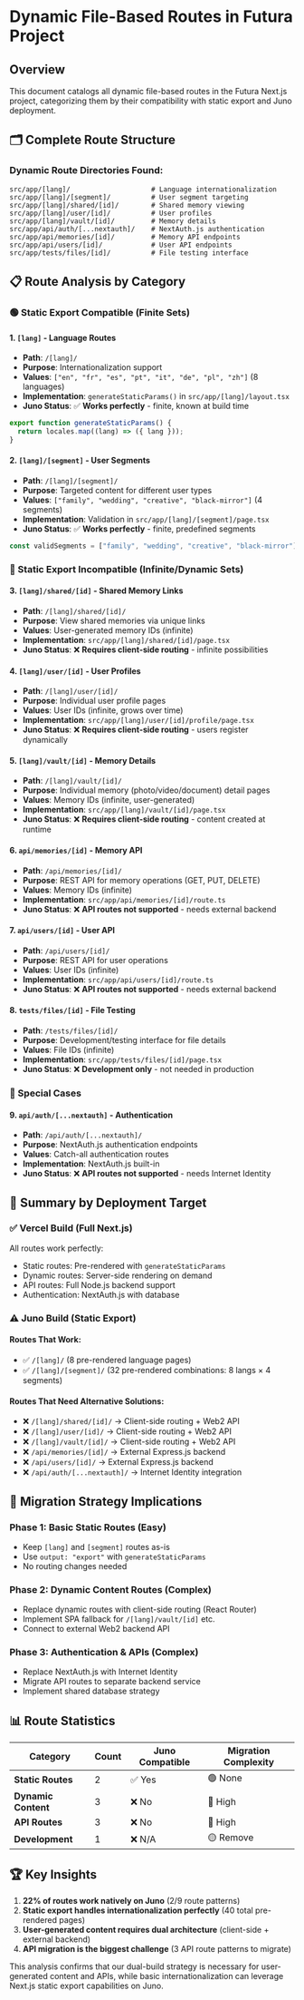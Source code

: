 # Dynamic File-Based Routes in Futura Project

## Overview

This document catalogs all dynamic file-based routes in the Futura Next.js project, categorizing them by their compatibility with static export and Juno deployment.

## 🗂️ **Complete Route Structure**

### **Dynamic Route Directories Found:**

```
src/app/[lang]/                    # Language internationalization
src/app/[lang]/[segment]/          # User segment targeting
src/app/[lang]/shared/[id]/        # Shared memory viewing
src/app/[lang]/user/[id]/          # User profiles
src/app/[lang]/vault/[id]/         # Memory details
src/app/api/auth/[...nextauth]/    # NextAuth.js authentication
src/app/api/memories/[id]/         # Memory API endpoints
src/app/api/users/[id]/            # User API endpoints
src/app/tests/files/[id]/          # File testing interface
```

## 📋 **Route Analysis by Category**

### **🟢 Static Export Compatible (Finite Sets)**

#### **1. `[lang]` - Language Routes**

- **Path**: `/[lang]/`
- **Purpose**: Internationalization support
- **Values**: `["en", "fr", "es", "pt", "it", "de", "pl", "zh"]` (8 languages)
- **Implementation**: `generateStaticParams()` in `src/app/[lang]/layout.tsx`
- **Juno Status**: ✅ **Works perfectly** - finite, known at build time

```typescript
export function generateStaticParams() {
  return locales.map((lang) => ({ lang }));
}
```

#### **2. `[lang]/[segment]` - User Segments**

- **Path**: `/[lang]/[segment]/`
- **Purpose**: Targeted content for different user types
- **Values**: `["family", "wedding", "creative", "black-mirror"]` (4 segments)
- **Implementation**: Validation in `src/app/[lang]/[segment]/page.tsx`
- **Juno Status**: ✅ **Works perfectly** - finite, predefined segments

```typescript
const validSegments = ["family", "wedding", "creative", "black-mirror"];
```

### **🔴 Static Export Incompatible (Infinite/Dynamic Sets)**

#### **3. `[lang]/shared/[id]` - Shared Memory Links**

- **Path**: `/[lang]/shared/[id]/`
- **Purpose**: View shared memories via unique links
- **Values**: User-generated memory IDs (infinite)
- **Implementation**: `src/app/[lang]/shared/[id]/page.tsx`
- **Juno Status**: ❌ **Requires client-side routing** - infinite possibilities

#### **4. `[lang]/user/[id]` - User Profiles**

- **Path**: `/[lang]/user/[id]/`
- **Purpose**: Individual user profile pages
- **Values**: User IDs (infinite, grows over time)
- **Implementation**: `src/app/[lang]/user/[id]/profile/page.tsx`
- **Juno Status**: ❌ **Requires client-side routing** - users register dynamically

#### **5. `[lang]/vault/[id]` - Memory Details**

- **Path**: `/[lang]/vault/[id]/`
- **Purpose**: Individual memory (photo/video/document) detail pages
- **Values**: Memory IDs (infinite, user-generated)
- **Implementation**: `src/app/[lang]/vault/[id]/page.tsx`
- **Juno Status**: ❌ **Requires client-side routing** - content created at runtime

#### **6. `api/memories/[id]` - Memory API**

- **Path**: `/api/memories/[id]/`
- **Purpose**: REST API for memory operations (GET, PUT, DELETE)
- **Values**: Memory IDs (infinite)
- **Implementation**: `src/app/api/memories/[id]/route.ts`
- **Juno Status**: ❌ **API routes not supported** - needs external backend

#### **7. `api/users/[id]` - User API**

- **Path**: `/api/users/[id]/`
- **Purpose**: REST API for user operations
- **Values**: User IDs (infinite)
- **Implementation**: `src/app/api/users/[id]/route.ts`
- **Juno Status**: ❌ **API routes not supported** - needs external backend

#### **8. `tests/files/[id]` - File Testing**

- **Path**: `/tests/files/[id]/`
- **Purpose**: Development/testing interface for file details
- **Values**: File IDs (infinite)
- **Implementation**: `src/app/tests/files/[id]/page.tsx`
- **Juno Status**: ❌ **Development only** - not needed in production

### **🔵 Special Cases**

#### **9. `api/auth/[...nextauth]` - Authentication**

- **Path**: `/api/auth/[...nextauth]/`
- **Purpose**: NextAuth.js authentication endpoints
- **Values**: Catch-all authentication routes
- **Implementation**: NextAuth.js built-in
- **Juno Status**: ❌ **API routes not supported** - needs Internet Identity

## 🎯 **Summary by Deployment Target**

### **✅ Vercel Build (Full Next.js)**

All routes work perfectly:

- Static routes: Pre-rendered with `generateStaticParams`
- Dynamic routes: Server-side rendering on demand
- API routes: Full Node.js backend support
- Authentication: NextAuth.js with database

### **⚠️ Juno Build (Static Export)**

#### **Routes That Work:**

- ✅ `/[lang]/` (8 pre-rendered language pages)
- ✅ `/[lang]/[segment]/` (32 pre-rendered combinations: 8 langs × 4 segments)

#### **Routes That Need Alternative Solutions:**

- ❌ `/[lang]/shared/[id]/` → Client-side routing + Web2 API
- ❌ `/[lang]/user/[id]/` → Client-side routing + Web2 API
- ❌ `/[lang]/vault/[id]/` → Client-side routing + Web2 API
- ❌ `/api/memories/[id]/` → External Express.js backend
- ❌ `/api/users/[id]/` → External Express.js backend
- ❌ `/api/auth/[...nextauth]/` → Internet Identity integration

## 🔄 **Migration Strategy Implications**

### **Phase 1: Basic Static Routes (Easy)**

- Keep `[lang]` and `[segment]` routes as-is
- Use `output: "export"` with `generateStaticParams`
- No routing changes needed

### **Phase 2: Dynamic Content Routes (Complex)**

- Replace dynamic routes with client-side routing (React Router)
- Implement SPA fallback for `/[lang]/vault/[id]` etc.
- Connect to external Web2 backend API

### **Phase 3: Authentication & APIs (Complex)**

- Replace NextAuth.js with Internet Identity
- Migrate API routes to separate backend service
- Implement shared database strategy

## 📊 **Route Statistics**

| Category            | Count | Juno Compatible | Migration Complexity |
| ------------------- | ----- | --------------- | -------------------- |
| **Static Routes**   | 2     | ✅ Yes          | 🟢 None              |
| **Dynamic Content** | 3     | ❌ No           | 🔴 High              |
| **API Routes**      | 3     | ❌ No           | 🔴 High              |
| **Development**     | 1     | ❌ N/A          | 🟡 Remove            |

## 🏆 **Key Insights**

1. **22% of routes work natively on Juno** (2/9 route patterns)
2. **Static export handles internationalization perfectly** (40 total pre-rendered pages)
3. **User-generated content requires dual architecture** (client-side + external backend)
4. **API migration is the biggest challenge** (3 API route patterns to migrate)

This analysis confirms that our dual-build strategy is necessary for user-generated content and APIs, while basic internationalization can leverage Next.js static export capabilities on Juno.
